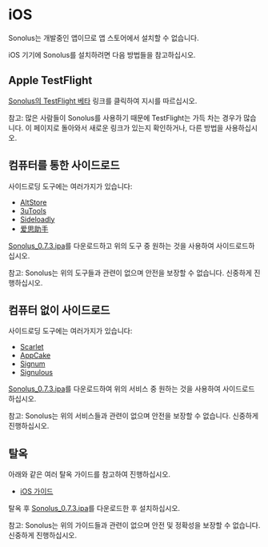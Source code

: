 # iOS

Sonolus는 개발중인 앱이므로 앱 스토어에서 설치할 수 없습니다.

iOS 기기에 Sonolus를 설치하려면 다음 방법들을 참고하십시오.

## Apple TestFlight

[Sonolus의 TestFlight 베타](https://testflight.apple.com/join/mdFtAf92) 링크를 클릭하여 지시를 따르십시오.

참고: 많은 사람들이 Sonolus를 사용하기 때문에 TestFlight는 가득 차는 경우가 많습니다. 이 페이지로 돌아와서 새로운 링크가 있는지 확인하거나, 다른 방법을 사용하십시오.

## 컴퓨터를 통한 사이드로드

사이드로딩 도구에는 여러가지가 있습니다:

- [AltStore](https://altstore.io)
- [3uTools](http://3u.com)
- [Sideloadly](https://sideloadly.io)
- [爱思助手](https://www.i4.cn)

[Sonolus_0.7.3.ipa](https://download.sonolus.com/Sonolus_0.7.3.ipa)를 다운로드하고 위의 도구 중 원하는 것을 사용하여 사이드로드하십시오.

참고: Sonolus는 위의 도구들과 관련이 없으며 안전을 보장할 수 없습니다. 신중하게 진행하십시오.

## 컴퓨터 없이 사이드로드

사이드로딩 도구에는 여러가지가 있습니다:

- [Scarlet](https://usescarlet.com)
- [AppCake](https://www.iphonecake.com)
- [Signum](https://signumsign.me)
- [Signulous](https://www.signulous.com)

[Sonolus_0.7.3.ipa](https://download.sonolus.com/Sonolus_0.7.3.ipa)를 다운로드하여 위의 서비스 중 원하는 것을 사용하여 사이드로드하십시오.

참고: Sonolus는 위의 서비스들과 관련이 없으며 안전을 보장할 수 없습니다. 신중하게 진행하십시오.

## 탈옥

아래와 같은 여러 탈옥 가이드를 참고하여 진행하십시오.

- [iOS 가이드](https://ios.cfw.guide)

탈옥 후 [Sonolus_0.7.3.ipa](https://download.sonolus.com/Sonolus_0.7.3.ipa)를 다운로드한 후 설치하십시오.

참고: Sonolus는 위의 가이드들과 관련이 없으며 안전 및 정확성을 보장할 수 없습니다. 신중하게 진행하십시오.
